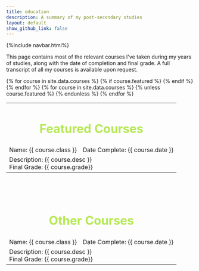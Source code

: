 ```yaml
---
title: education
description: A summary of my post-secondary studies
layout: default
show_github_link: false
---
```

{%include navbar.html%}

This page contains most of the relevant courses I've taken during my years of studies, along with the date of completion and final grade. A full transcript of all my courses is available upon request.

<table>
	<tr>
		<th colspan="3"><h1 style="color: #b5e853; text-align: center">Featured Courses</h1></th>
	</tr>
	{% for course in site.data.courses %}
		{% if course.featured %}
			<tr>
				<td>
					Name: {{ course.class }}
				</td>
				<td>
					Date Complete: {{ course.date }}
				</td>
			</tr>
			<tr>
				<td colspan="2">
					Description: {{ course.desc }}
					<br>
					Final Grade: {{ course.grade}}
				</td>
			</tr>
		{% endif %}
	{% endfor %}
	<tr>
		<th colspan="3"><br><br><br><h1 style="color: #b5e853; text-align: center">Other Courses</h1></th>
	</tr>
	{% for course in site.data.courses %}
		{% unless course.featured %}
			<tr>
				<td>
					Name: {{ course.class }}
				</td>
				<td>
					Date Complete: {{ course.date }}
				</td>
			</tr>
			<tr>
				<td colspan="2">
					Description: {{ course.desc }}
					<br>
					Final Grade: {{ course.grade}}
				</td>
			</tr>
		{% endunless %}
	{% endfor %}
</table>